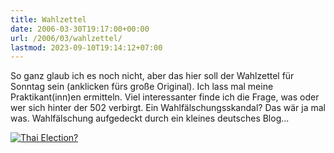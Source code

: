 ```yaml
---
title: Wahlzettel
date: 2006-03-30T19:17:00+00:00
url: /2006/03/wahlzettel/
lastmod: 2023-09-10T19:14:12+07:00
---
```

So ganz glaub ich es noch nicht, aber das hier soll der Wahlzettel für Sonntag sein (anklicken fürs große Original). Ich lass mal meine Praktikant(inn)en ermitteln. Viel interessanter finde ich die Frage, was oder wer sich hinter der 502 verbirgt. Ein Wahlfälschungsskandal? Das wär ja mal was. Wahlfälschung aufgedeckt durch ein kleines deutsches Blog...

[![Thai Election?][1]][2]

 [1]: //static.flickr.com/55/120481042_09d34ae373_b.jpg
 [2]: http://static.flickr.com/55/120481042_09d34ae373_o.jpg "Thai Election?"
